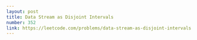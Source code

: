 ```yaml
---
layout: post
title: Data Stream as Disjoint Intervals
number: 352
link: https://leetcode.com/problems/data-stream-as-disjoint-intervals
---
```

